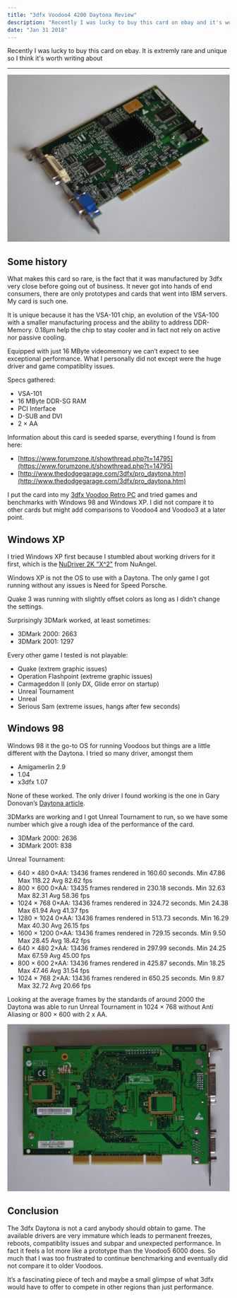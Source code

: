 ```yaml
---
title: "3dfx Voodoo4 4200 Daytona Review"
description: "Recently I was lucky to buy this card on ebay and it's worth writing about"
date: "Jan 31 2018"
---
```

Recently I was lucky to buy this card on ebay. It is extremly rare and unique so I think it's worth writing about

---

![3dfx Voodoo4 4200 Daytona Front](./3dfx_Voodoo_4_4200_Daytona_Front.jpg)

## Some history

What makes this card so rare, is the fact that it was manufactured by 3dfx very close before going out of business. It never got into hands of end consumers, there are only prototypes and cards that went into IBM servers. My card is such one.

It is unique because it has the VSA-101 chip, an evolution of the VSA-100 with a smaller manufacturing process and the ability to address DDR-Memory. 0.18µm help the chip to stay cooler and in fact not rely on active nor passive cooling.

Equipped with just 16 MByte videomemory we can’t expect to see exceptional performance. What I personally did not except were the huge driver and game compatiblity issues.

Specs gathered:

* VSA-101
* 16 MByte DDR-SG RAM
* PCI Interface
* D-SUB and DVI
* 2 × AA

Information about this card is seeded sparse, everything I found is from here:

* [https://www.forumzone.it/showthread.php?t=14795](https://www.forumzone.it/showthread.php?t=14795)
* [http://www.thedodgegarage.com/3dfx/pro_daytona.htm](http://www.thedodgegarage.com/3dfx/pro_daytona.htm)

I put the card into my [3dfx Voodoo Retro PC](https://robertkrau.se/posts/3dfx-voodoo-retro-pc/) and tried games and benchmarks with Windows 98 and Windows XP. I did not compare it to other cards but might add comparisons to Voodoo4 and Voodoo3 at a later point.

## Windows XP

I tried Windows XP first because I stumbled about working drivers for it first, which is the [NuDriver 2K "X^2"](http://nuangel.net/NuDrivers/) from NuAngel.

Windows XP is not the OS to use with a Daytona. The only game I got running without any issues is Need for Speed Porsche.

Quake 3 was running with slightly offset colors as long as I didn’t change the settings.

Surprisingly 3DMark worked, at least sometimes:

* 3DMark 2000: 2663
* 3DMark 2001: 1297

Every other game I tested is not playable:

* Quake (extrem graphic issues)
* Operation Flashpoint (extreme graphic issues)
* Carmageddon II (only DX, Glide error on startup)
* Unreal Tournament
* Unreal
* Serious Sam (extreme issues, hangs after few seconds)

## Windows 98

Windows 98 it the go-to OS for running Voodoos but things are a little different with the Daytona. I tried so many driver, amongst them

* Amigamerlin 2.9
* 1.04
* x3dfx 1.07

None of these worked. The only driver I found working is the one in Gary Donovan’s [Daytona article](http://www.thedodgegarage.com/3dfx/pro_daytona.htm).

3DMarks are working and I got Unreal Tournament to run, so we have some number which give a rough idea of the performance of the card.

* 3DMark 2000: 2636
* 3DMark 2001: 838

Unreal Tournament:

* 640 × 480 0×AA: 13436 frames rendered in 160.60 seconds. Min 47.86 Max 118.22 Avg 82.62 fps
* 800 × 600 0×AA: 13435 frames rendered in 230.18 seconds. Min 32.63 Max 82.31 Avg 58.36 fps
* 1024 × 768 0×AA: 13436 frames rendered in 324.72 seconds. Min 24.38 Max 61.94 Avg 41.37 fps
* 1280 × 1024 0×AA: 13436 frames rendered in 513.73 seconds. Min 16.29 Max 40.30 Avg 26.15 fps
* 1600 × 1200 0×AA: 13436 frames rendered in 729.15 seconds. Min 9.50 Max 28.45 Avg 18.42 fps
* 640 × 480 2×AA: 13436 frames rendered in 297.99 seconds. Min 24.25 Max 67.59 Avg 45.00 fps
* 800 × 600 2×AA: 13436 frames rendered in 425.87 seconds. Min 18.25 Max 47.46 Avg 31.54 fps
* 1024 × 768 2×AA: 13436 frames rendered in 650.25 seconds. Min 9.87 Max 32.72 Avg 20.66 fps

Looking at the average frames by the standards of around 2000 the Daytona was able to run Unreal Tournament in 1024 × 768 without Anti Aliasing or 800 × 600 with 2 x AA.

![3dfx Voodoo4 4200 Daytona Back](./3dfx_Voodoo_4_4200_Daytona_Back.jpg)

## Conclusion

The 3dfx Daytona is not a card anybody should obtain to game. The available drivers are very immature which leads to permanent freezes, reboots, compatiblity issues and subpar and unexpected performance. In fact it feels a lot more like a prototype than the Voodoo5 6000 does. So much that I was too frustrated to continue benchmarking and eventually did not compare it to older Voodoos.

It’s a fascinating piece of tech and maybe a small glimpse of what 3dfx would have to offer to compete in other regions than just performance.